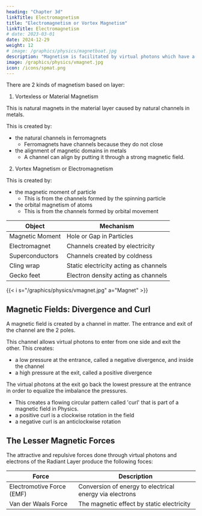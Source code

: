 ```yaml
---
heading: "Chapter 3d"
linkTitle: Electromagnetism
title: "Electromagnetism or Vortex Magnetism"
linkTitle: Electromagnetism
# date: 2023-03-01
date: 2024-12-29
weight: 12
# image: /graphics/physics/magnetboat.jpg 
description: "Magnetism is facilitated by virtual photons which have a columnar shape"
image: /graphics/physics/vmagnet.jpg
icon: /icons/spmat.png
---
```



There are 2 kinds of magnetism based on layer:

1. Vortexless or Material Magnetism 

This is natural magnets in the material layer caused by natural channels in metals.

This is created by:
- the natural channels in ferromagnets
  - Ferromagnets have channels because they do not close 
- the alignment of magnetic domains in metals
  - A channel can align by putting it through a strong magnetic field. 


2. Vortex Magnetism or Electromagnetism

This is created by:
- the magnetic moment of particle
  - This is from the channels formed by the spinning particle
- the orbital magnetism of atoms
  - This is from the channels formed by orbital movement



Object | Mechanism
--- | ---
Magnetic Moment | Hole or Gap in Particles
Electromagnet | Channels created by electricity
Superconductors | Channels created by coldness
Cling wrap | Static electricity acting as channels
Gecko feet | Electron density acting as channels


{{< i s="/graphics/physics/vmagnet.jpg" a="Magnet" >}}



## Magnetic Fields: Divergence and Curl

A magnetic field is created by a channel in matter. The entrance and exit of the channel are the 2 poles. 

This channel allows virtual photons to enter from one side and exit the other. This creates:
- a low pressure at the entrance, called a negative divergence, and inside the channel
- a high pressure at the exit, called a positive divergence

The virtual photons at the exit go back the lowest pressure at the entrance in order to equalize the imbalance the pressures. 
- This creates a flowing circular pattern called 'curl' that is part of a magnetic field in Physics.
- a positive curl is a clockwise rotation in the field
- a negative curl is an anticlockwise rotation



## The Lesser Magnetic Forces

The attractive and repulsive forces done through virtual photons and electrons of the Radiant Layer produce the following foces:

Force | Description 
--- | --- 
Electromotive Force (EMF) | Conversion of energy to electrical energy via electrons
Van der Waals Force | The magnetic effect by static electricity 

<!-- gives the direction for thloops back or 'curls' around that entrance or exit.  -->

<!-- 1. Quantum Level
2. Substance Level
3. Version (chemical element) Level 
4. Material Level

In Cartesian Physics, the mechanism for magnetism is similar to that of light: There has to be straight, continuous channels which the virtual photons can pass through unimpeded. 
- An alignment for virtual photons leads to magnetic bodies
- An alignment for photons leads to transparent bodies -->

<!-- {{< youtube pQyy7W41Dkg >}} -->

<!-- https://youtu.be/ww92Q0tGL5s -->
